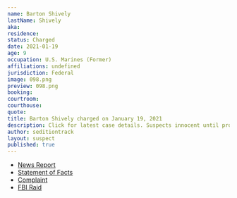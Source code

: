 ```yaml
---
name: Barton Shively
lastName: Shively
aka:
residence:
status: Charged
date: 2021-01-19
age: 9
occupation: U.S. Marines (Former)
affiliations: undefined
jurisdiction: Federal
image: 098.png
preview: 098.png
booking:
courtroom:
courthouse:
quote:
title: Barton Shively charged on January 19, 2021
description: Click for latest case details. Suspects innocent until proven guilty.
author: seditiontrack
layout: suspect
published: true
---
```

- [News Report](https://www.fox43.com/article/news/local/central-pennsylvania-man-arrested-for-role-in-riot-at-us-capitol/521-578d8b83-fed6-4768-95a5-29526f1ebe90)
- [Statement of Facts](https://www.justice.gov/opa/page/file/1357006/download)
- [Complaint](https://www.justice.gov/opa/page/file/1357011/download)
- [FBI Raid](https://www.pennlive.com/news/2021/01/central-pa-man-laid-hands-on-police-officers-during-capitol-riot-prosecutor.html)
